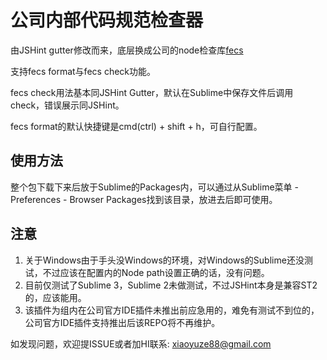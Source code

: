 # 公司内部代码规范检查器

由JSHint gutter修改而来，底层换成公司的node检查库[fecs](https://github.com/ecomfe/fecs)

支持fecs format与fecs check功能。

fecs check用法基本同JSHint Gutter，默认在Sublime中保存文件后调用check，错误展示同JSHint。

fecs format的默认快捷键是cmd(ctrl) + shift + h，可自行配置。

## 使用方法

整个包下载下来后放于Sublime的Packages内，可以通过从Sublime菜单 - Preferences - Browser Packages找到该目录，放进去后即可使用。

## 注意

1. 关于Windows由于手头没Windows的环境，对Windows的Sublime还没测试，不过应该在配置内的Node path设置正确的话，没有问题。
2. 目前仅测试了Sublime 3，Sublime 2未做测试，不过JSHint本身是兼容ST2的，应该能用。
3. 该插件为组内在公司官方IDE插件未推出前应急用的，难免有测试不到位的，公司官方IDE插件支持推出后该REPO将不再维护。

如发现问题，欢迎提ISSUE或者加HI联系: xiaoyuze88@gmail.com


